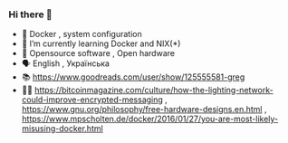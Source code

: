 ### Hi there 👋
- 🤹 Docker , system configuration
- 🌱 I’m currently learning Docker and NIX(*)
- 🤩 Opensource software , Open hardware
- 🗣️ English , Українська
- 📚 https://www.goodreads.com/user/show/125555581-greg
- 📄🤩 https://bitcoinmagazine.com/culture/how-the-lighting-network-could-improve-encrypted-messaging , https://www.gnu.org/philosophy/free-hardware-designs.en.html , https://www.mpscholten.de/docker/2016/01/27/you-are-most-likely-misusing-docker.html

<!--
**gregg00/gregg00** is a ✨ _special_ ✨ repository because its `README.md` (this file) appears on your GitHub profile.

Here are some ideas to get you started:

- 🔭 I’m currently working on ...
- 🌱 I’m currently learning ...
- 👯 I’m looking to collaborate on ...
- 🤔 I’m looking for help with ...
- 💬 Ask me about ...
- 📫 How to reach me: ...
- 😄 Pronouns: ...
- ⚡ Fun fact: ...
-->
